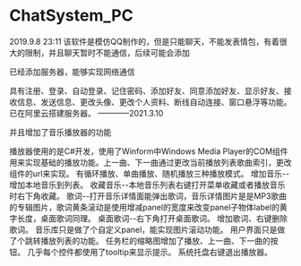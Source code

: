# ChatSystem_PC
 

2019.9.8 23:11  该软件是模仿QQ制作的，但是只能聊天，不能发表情包，有着很大的限制，并且聊天暂时不能通信，后续可能会添加

已经添加服务器，能够实现网络通信

具有注册、登录、自动登录、记住密码、添加好友、同意添加好友、显示好友、接收信息、发送信息、更改头像、更改个人资料、断线自动连接、窗口悬浮等功能。
已在阿里云搭建服务器。 ————2021.3.10


并且增加了音乐播放器的功能

播放器使用的是C#开发，使用了Winform中Windows Media Player的COM组件用来实现基础的播放功能。上一曲、下一曲通过更改当前播放列表歌曲索引，更改组件的url来实现。
有循环播放、单曲播放、随机播放三种播放模式。
增加音乐--增加本地音乐到列表。
收藏音乐--本地音乐列表右键打开菜单收藏或者播放音乐时右下角收藏。
歌词--打开音乐详情面能弹出歌词，音乐详情图片是是MP3歌曲的专辑图片，歌词黄条滚动是使用增减panel的宽度来改变panel子物体label的黄字长度，桌面歌词同理。
桌面歌词--右下角打开桌面歌词。
增加歌词、右键删除歌词。
音乐库只是做了个自定义panel，能实现图片滚动功能。
用户界面只是做了个跳转播放列表的功能。
任务栏的缩略图增加了播放、上一曲、下一曲的按钮。
几乎每个控件都使用了tooltip来显示提示。
系统托盘右键退出播放器。
